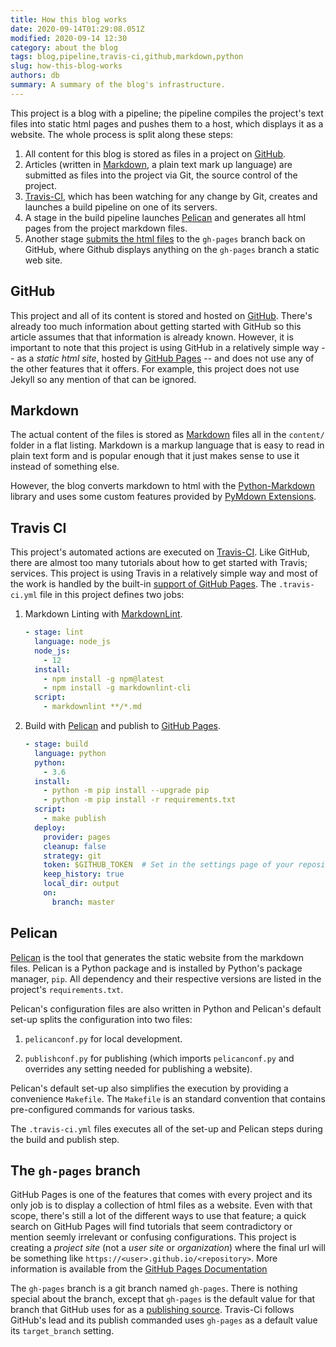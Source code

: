 ```yaml
---
title: How this blog works
date: 2020-09-14T01:29:08.051Z
modified: 2020-09-14 12:30
category: about the blog
tags: blog,pipeline,travis-ci,github,markdown,python
slug: how-this-blog-works
authors: db
summary: A summary of the blog's infrastructure.
---
```


This project is a blog with a pipeline; the pipeline compiles the project's text files into static html pages and pushes them to a host, which displays it as a website.  The whole process is split along these steps:

1. All content for this blog is stored as files in a project on [GitHub].
2. Articles (written in [Markdown], a plain text mark up language) are submitted as files into the project via Git, the source control of the project.
3. [Travis-CI], which has been watching for any change by Git, creates and launches a build pipeline on one of its servers.
4. A stage in the build pipeline launches [Pelican] and generates all html pages from the project markdown files.
5. Another stage [submits the html files] to the `gh-pages` branch back on GitHub, where Github displays anything on the `gh-pages` branch a static web site.

## GitHub

This project and all of its content is stored and hosted on [GitHub].  There's already too much information about getting started with GitHub so this article assumes that that information is already known.  However, it is important to note that this project is using GitHub in a relatively simple way -- as a *static html site*, hosted by [GitHub Pages] -- and does not use any of the other features that it offers.  For example, this project does not use Jekyll so any mention of that can be ignored.

## Markdown

The actual content of the files is stored as [Markdown] files all in the `content/` folder in a flat listing.  Markdown is a markup language that is easy to read in plain text form and is popular enough that it just makes sense to use it instead of something else.

However, the blog converts markdown to html with the [Python-Markdown] library and uses some custom features provided by [PyMdown Extensions].

## Travis CI

This project's automated actions are executed on [Travis-CI].  Like GitHub, there are almost too many tutorials about how to get started with Travis; services.  This project is using Travis in a relatively simple way and most of the work is handled by the built-in [support of GitHub Pages].  The `.travis-ci.yml` file in this project defines two jobs:

1. Markdown Linting with [MarkdownLint].

    ```yaml
    - stage: lint
      language: node_js
      node_js:
        - 12
      install:
        - npm install -g npm@latest
        - npm install -g markdownlint-cli
      script:
        - markdownlint **/*.md
    ```

2. Build with [Pelican] and publish to [GitHub Pages].

    ```yaml
    - stage: build
      language: python
      python:
        - 3.6
      install:
        - python -m pip install --upgrade pip
        - python -m pip install -r requirements.txt
      script:
        - make publish
      deploy:
        provider: pages
        cleanup: false
        strategy: git
        token: $GITHUB_TOKEN  # Set in the settings page of your repository, as a secure variable
        keep_history: true
        local_dir: output
        on:
          branch: master
    ```

## Pelican

[Pelican] is the tool that generates the static website from the markdown files.  Pelican is a Python package and is installed by Python's package manager, `pip`.  All dependency and their respective versions are listed in the project's `requirements.txt`.

Pelican's configuration files are also written in Python and Pelican's default set-up splits the configuration into two files:

1. `pelicanconf.py` for local development.

2. `publishconf.py` for publishing (which imports `pelicanconf.py` and overrides any setting needed for publishing a website).

Pelican's default set-up also simplifies the execution by providing a convenience `Makefile`.  The `Makefile` is an standard convention that contains pre-configured commands for various tasks.

The `.travis-ci.yml` files executes all of the set-up and Pelican steps during the build and publish step.

## The `gh-pages` branch

GitHub Pages is one of the features that comes with every project and its only job is to display a collection of html files as a website.  Even with that scope, there's still a lot of the different ways to use that feature; a quick search on GitHub Pages will find tutorials that seem contradictory or mention seemly irrelevant or confusing configurations.  This project is creating a *project site* (not a *user site* or *organization*) where the final url will be something like  `https://<user>.github.io/<repository>`.  More information is available from the [GitHub Pages Documentation]

The `gh-pages` branch is a git branch named `gh-pages`.  There is nothing special about the branch, except that `gh-pages` is the default value for that branch that GitHub uses for as a [publishing source].  Travis-Ci follows GitHub's lead and its publish commanded uses `gh-pages` as a default value its `target_branch` setting.

[github]: https://github.com
[travis-ci]: https://travis-ci.com
[pelican]: http://docs.getpelican.com
[submits the html files]: https://docs.travis-ci.com/user/deployment/pages/
[pelican-themes]: https://docs.getpelican.com/en/stable/pelican-themes.html
[Pelican Themes GitHub Project]: https://github.com/getpelican/pelican-themes
[plumage]: https://pypi.org/project/plumage/
[github pages]: https://docs.github.com/en/pages/getting-started-with-github-pages/creating-a-github-pages-site
[markdown]: https://daringfireball.net/projects/markdown/
[support of GitHub Pages]: https://docs.travis-ci.com/user/deployment/pages/
[markdownlint]: https://github.com/DavidAnson/markdownlint
[github pages documentation]: https://docs.github.com/en/pages/getting-started-with-github-pages/about-github-pages#types-of-github-pages-sites
[publishing source]: https://docs.github.com/en/pages/getting-started-with-github-pages/about-github-pages#publishing-sources-for-github-pages-sites
[Python-Markdown]: https://python-markdown.github.io/extensions/fenced_code_blocks/
[PyMdown Extensions]: https://facelessuser.github.io/pymdown-extensions/
